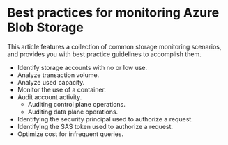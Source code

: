 # Best practices for monitoring Azure Blob Storage

This article features a collection of common storage monitoring scenarios, and provides you with best practice guidelines to accomplish them.

- Identify storage accounts with no or low use.
- Analyze transaction volume.
- Analyze used capacity.
- Monitor the use of a container.
- Audit account activity.
    - Auditing control plane operations.
    - Auditing data plane operations.
- Identifying the security principal used to authorize a request.
- Identifying the SAS token used to authorize a request.
- Optimize cost for infrequent queries.